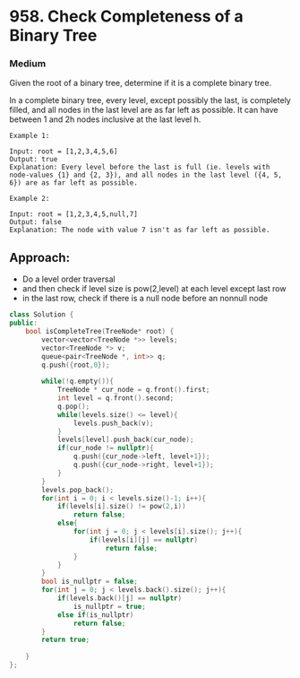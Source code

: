 # 958. Check Completeness of a Binary Tree
### Medium

Given the root of a binary tree, determine if it is a complete binary tree.

In a complete binary tree, every level, except possibly the last, is completely filled, and all nodes in the last level are as far left as possible. It can have between 1 and 2h nodes inclusive at the last level h.

    Example 1:

    Input: root = [1,2,3,4,5,6]
    Output: true
    Explanation: Every level before the last is full (ie. levels with node-values {1} and {2, 3}), and all nodes in the last level ({4, 5, 6}) are as far left as possible.

    Example 2:

    Input: root = [1,2,3,4,5,null,7]
    Output: false
    Explanation: The node with value 7 isn't as far left as possible.

## Approach:
* Do a level order traversal
* and then check if level size is pow(2,level) at each level except last row
* in the last row, check if there is a null node before an nonnull node
```cpp
class Solution {
public:
    bool isCompleteTree(TreeNode* root) {
        vector<vector<TreeNode *>> levels;
        vector<TreeNode *> v;
        queue<pair<TreeNode *, int>> q;
        q.push({root,0});
        
        while(!q.empty()){
            TreeNode * cur_node = q.front().first;
            int level = q.front().second;
            q.pop();
            while(levels.size() <= level){
                levels.push_back(v);
            }
            levels[level].push_back(cur_node);
            if(cur_node != nullptr){
                q.push({cur_node->left, level+1});
                q.push({cur_node->right, level+1});
            }
        }
        levels.pop_back();
        for(int i = 0; i < levels.size()-1; i++){
            if(levels[i].size() != pow(2,i))
                return false;
            else{
                for(int j = 0; j < levels[i].size(); j++){
                    if(levels[i][j] == nullptr)
                        return false;
                }
            }
        }
        bool is_nullptr = false;
        for(int j = 0; j < levels.back().size(); j++){
            if(levels.back()[j] == nullptr)
                is_nullptr = true;
            else if(is_nullptr)
                return false;
        }
        return true;
        
    }
};
```